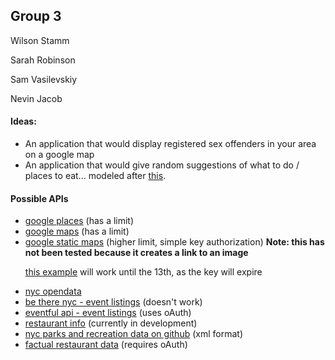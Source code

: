 <h2>Group 3</h2>

<p>Wilson Stamm</p>
<p>Sarah Robinson</p>
<p>Sam Vasilevskiy</p>
<p>Nevin Jacob</p>

<h4>Ideas:</h4>
<ul>
<li>An application that would display registered sex offenders in your area on a google map
<li>An application that would give random suggestions of what to do / places to eat... modeled after <a href=http://wherethefuckshouldigotoeat.com>this</a>.
</ul>

<h4>Possible APIs</h4>
<ul>
<li><a href=https://developers.google.com/places/documentation/>google places</a> (has a limit)
<li><a href=https://developers.google.com/maps/>google maps</a> (has a limit)
<li><a href=https://developers.google.com/maps/documentation/staticmaps/>google static maps</a> (higher limit, simple key authorization) <b>Note: this has not been tested because it creates a link to an image</b>
<p><a href=http://maps.googleapis.com/maps/api/staticmap?center=New+York,NY&zoom=13&size=600x300&sensor=false&key=AIzaSyC8Q72DovBj0ZdNsA6dC5-8HTELTSCxm9c>this example</a> will work until the 13th, as the key will expire</p>
<li><a href=https://nycopendata.socrata.com/>nyc opendata</a>
<li><a href=http://betherenyc.herokuapp.com/>be there nyc - event listings</a> (doesn't work)
<li><a href=http://api.eventful.com/>eventful api - event listings</a> (uses oAuth)
<li><a href=http://getfoodgenius.com/api/docs/>restaurant info</a> (currently in development)
<li><a href=https://github.com/mcgrath/Food-Tech-Hackathon/tree/master/nyc.gov/>nyc parks and recreation data on github</a> (xml format)
<li><a href=http://factual.com/data-apis/places/restaurants>factual restaurant data</a> (requires oAuth)
</ul>